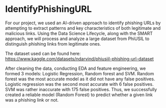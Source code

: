 # IdentifyPhishingURL

For our project, we used an AI-driven approach to identify phishing URLs by attempting to extract patterns and key characteristics of both legitimate and malicious links. Using the Data Science Lifecycle, along with the SMART approach, we will process and analyze a large dataset from PhiUSIL to distinguish phishing links from legitimate ones. 

The dataset used can be found here: https://www.kaggle.com/datasets/ndarvind/phiusiil-phishing-url-dataset

After cleaning the data, conducting EDA and feature engineering, we formed 3 models: Logistic Regression, Random forest and SVM. Random forest was the most accurate model as it did not have any false positives. Logistic regression was the second most accurate with 6 false positives. SVM was rather inaccurate with 175 false positives. Thus, we successfully created a reliable model (Random Forest) to predict whether a given link was a phishing link or not. 
